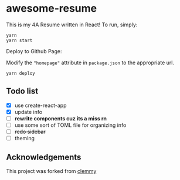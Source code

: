 # awesome-resume

This is my 4A Resume written in React! To run, simply:

```
yarn
yarn start
```

Deploy to Github Page:

Modify the `"homepage"` attribute in `package.json` to the appropriate url.

```
yarn deploy
```

## Todo list

* [x] use create-react-app
* [x] update info
* [ ] **rewrite components cuz its a miss rn**
* [ ] use some sort of TOML file for organizing info
* [ ] ~~redo sidebar~~
* [ ] theming

## Acknowledgements

This project was forked from [clemmy](https://github.com/clemmy)
